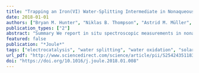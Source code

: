 ```yaml
---
title: "Trapping an Iron(VI) Water-Splitting Intermediate in Nonaqueous Media"
date: 2018-01-01
authors: ["Bryan M. Hunter", "Niklas B. Thompson", "Astrid M. Müller", "George R. Rossman", "Michael G. Hill", "Jay R. Winkler", "Harry B. Gray"]
publication_types: ["2"]
abstract: "Summary We report in situ spectroscopic measurements in nonaqueous media designed to trap an exceptionally strong oxidant generated electrochemically from an iron-containing nickel layered double hydroxide ([NiFe]-LDH) material. Anodic polarization of this material in acetonitrile produces metal-oxo vibrational spectroscopic signatures along with an extremely narrow near-infrared luminescence peak that strongly indicate that the reactive intermediate is cis-dioxo-iron(VI). Chemical trapping experiments reveal that addition of H<sub>2</sub>O to the polarized electrochemical cell produces hydrogen peroxide; and, most importantly, addition of HO<sup>&#8722;</sup> generates oxygen. Repolarization of the electrode restores the iron(VI) spectroscopic features, confirming that the high-valent oxo complex is active in the electrocatalytic water oxidation cycle."
featured: false
publication: "*Joule*"
tags: ["electrocatalysis", "water splitting", "water oxidation", "solar fuels", "spectroscopy", "layered double hydroxides", "electrochemistry", "spectroelectrochemistry", "catalysis"]
url_pdf: "http://www.sciencedirect.com/science/article/pii/S2542435118300369"
doi: "https://doi.org/10.1016/j.joule.2018.01.008"
---
```

